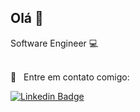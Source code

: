 ## Olá 👋
Software Engineer :computer:

<!--⌨️ &nbsp; Atualmente estudando Java, Flutter e me aprimorando em React-->
<br/> 💬 &nbsp; Entre em contato comigo:

[![Linkedin Badge](https://img.shields.io/badge/-helikson-blue?style=flat-square&logo=Linkedin&logoColor=white&link=https://www.linkedin.com/in/helikson/)](https://www.linkedin.com/in/helikson/)

<!--
      :rocket:  &nbsp; Estou trabalhando na **Rocketseat**
<br/> :purple_heart: &nbsp; Buscando colaborar com projetos em Front-end usando React
<br/> :blush: &nbsp; Posso te ajudar com CSS Grid Layout e Flexbox
<br/> :email:  &nbsp; Sobre mim: Curto tecnologias, games CS:GO, LoL e seriados no Netflix
-->
